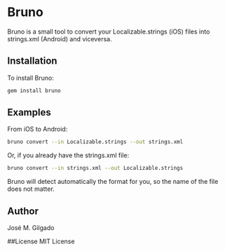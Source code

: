 # Bruno
Bruno is a small tool to convert your Localizable.strings (iOS) files into strings.xml (Android) and viceversa. 

## Installation
To install Bruno:
```bash
gem install bruno
```

## Examples

From iOS to Android:
```bash
bruno convert --in Localizable.strings --out strings.xml
```

Or, if you already have the strings.xml file:
```bash
bruno convert --in strings.xml --out Localizable.strings
```

Bruno will detect automatically the format for you, so the name of the file does not matter.


## Author
José M. Gilgado

##License
MIT License
